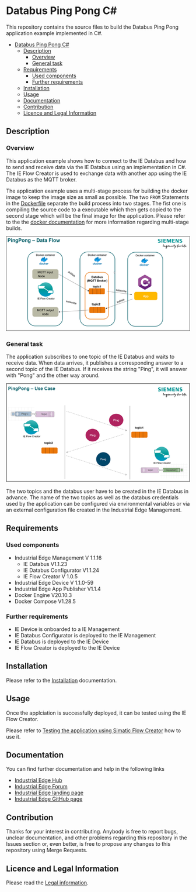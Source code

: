 # Databus Ping Pong C#

This repository contains the source files to build the Databus Ping Pong application example implemented in C#.

- [Databus Ping Pong C#](#databus-ping-pong-csharp)
  - [Description](#description)
    - [Overview](#overview)
    - [General task](#general-task)
  - [Requirements](#requirements)
    - [Used components](#used-components)
    - [Further requirements](#further-requirements)
  - [Installation](#installation)
  - [Usage](#usage)
  - [Documentation](#documentation)
  - [Contribution](#contribution)
  - [Licence and Legal Information](#licence-and-legal-information)

## Description

### Overview

This application example shows how to connect to the IE Databus and how to send and receive data via the IE Databus using an implementation in C#.
The IE Flow Creator is used to exchange data with another app using the IE Databus as the MQTT broker.

The application example uses a multi-stage process for building the docker image to keep the image size as small as possible. The two ``FROM`` Statements in the [Dockerfile](src/Dockerfile) separate the build process into two stages. 
The fist one is compiling the source code to a executable which then gets copied to the second stage which will be the final image for the application. Please refer to the the [docker documentation](https://docs.docker.com/develop/develop-images/multistage-build/) for more information regarding multi-stage builds.

![Use Case](docs/graphics/DataFlow.png)

### General task

The application subscribes to one topic of the IE Databus and waits to receive data. When data arrives, it publishes a corresponding answer to a second topic of the IE Databus. If it receives the string "Ping", it will answer with "Pong" and the other way around.

![Use Case](docs/graphics/Usecase.png)

The two topics and the databus user have to be created in the IE Databus in advance. The name of the two topics as well as the databus credentials used by the application can be configured via environmental variables or via an external configuration file created in the Industrial Edge Management.

## Requirements

### Used components

- Industrial Edge Management V 1.1.16
  - IE Databus V1.1.23
  - IE Databus Configurator V1.1.24
  - IE Flow Creator V 1.0.5
- Industrial Edge Device V 1.1.0-59
- Industrial Edge App Publisher V1.1.4
- Docker Engine V20.10.3
- Docker Compose V1.28.5

### Further requirements

- IE Device is onboarded to a IE Management
- IE Databus Configurator is deployed to the IE Management
- IE Databus is deployed to the IE Device
- IE Flow Creator is deployed to the IE Device

## Installation

Please refer to the [Installation](docs/Installation.md) documentation.

## Usage

Once the applciation is successfully deployed, it can be tested using the IE Flow Creator.

Please refer to [Testing the application using Simatic Flow Creator](docs/Installation.md#4-testing-the-application-using-simatic-flow-creator)
how to use it.

## Documentation
  
You can find further documentation and help in the following links
  - [Industrial Edge Hub](https://iehub.eu1.edge.siemens.cloud/#/documentation)
  - [Industrial Edge Forum](https://www.siemens.com/industrial-edge-forum)
  - [Industrial Edge landing page](https://new.siemens.com/global/en/products/automation/topic-areas/industrial-edge/simatic-edge.html)
  - [Industrial Edge GitHub page](https://github.com/industrial-edge)
  
## Contribution

Thanks for your interest in contributing. Anybody is free to report bugs, unclear documentation, and other problems regarding this repository in the Issues section or, even better, is free to propose any changes to this repository using Merge Requests.

## Licence and Legal Information

Please read the [Legal information](LICENSE.md).
